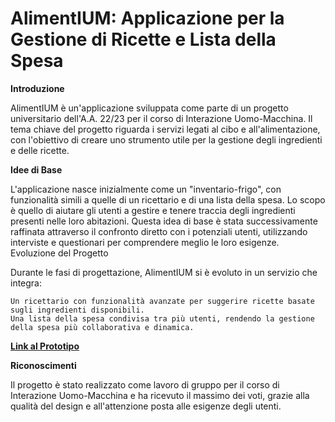 # AlimentIUM: Applicazione per la Gestione di Ricette e Lista della Spesa
**Introduzione**

AlimentIUM è un'applicazione sviluppata come parte di un progetto universitario dell'A.A. 22/23 per il corso di Interazione Uomo-Macchina. Il tema chiave del progetto riguarda i servizi legati al cibo e all'alimentazione, con l'obiettivo di creare uno strumento utile per la gestione degli ingredienti e delle ricette.

**Idee di Base**

L'applicazione nasce inizialmente come un "inventario-frigo", con funzionalità simili a quelle di un ricettario e di una lista della spesa. Lo scopo è quello di aiutare gli utenti a gestire e tenere traccia degli ingredienti presenti nelle loro abitazioni. Questa idea di base è stata successivamente raffinata attraverso il confronto diretto con i potenziali utenti, utilizzando interviste e questionari per comprendere meglio le loro esigenze.
Evoluzione del Progetto

Durante le fasi di progettazione, AlimentIUM si è evoluto in un servizio che integra:

    Un ricettario con funzionalità avanzate per suggerire ricette basate sugli ingredienti disponibili.
    Una lista della spesa condivisa tra più utenti, rendendo la gestione della spesa più collaborativa e dinamica.

[**Link al Prototipo**](https://marvelapp.com/prototype/e9287c8)

**Riconoscimenti**

Il progetto è stato realizzato come lavoro di gruppo per il corso di Interazione Uomo-Macchina e ha ricevuto il massimo dei voti, grazie alla qualità del design e all'attenzione posta alle esigenze degli utenti.

